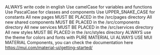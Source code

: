 ALWAYS write code in english
Use camelCase for variables and functions
Use PascalCase for classes and components
Use UPPER_SNAKE_CASE for constants
All new pages MUST BE PLACED in the /src/pages directory
All new shared components MUST BE PLACED in the /src/components directory
All new services MUST BE PLACED in the /src/services directory
All new styles MUST BE PLACED in the /src/styles directory
ALWAYS use the theme for colors and fonts with PURE MATERIAL UI
ALWAYS USE MUI MATERIAL Components, you can check the documentation here https://mui.com/material-ui/getting-started/

